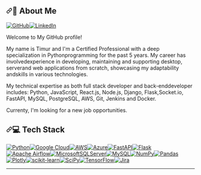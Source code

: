 <div class="Box-body p-4"><article class="markdown-body entry-content container-lg f5" itemprop="text"><h1 dir="auto"><a id="user-content--about-me-" class="anchor" aria-hidden="true" tabindex="-1" href="#-about-me-"><svg class="octicon octicon-link" viewBox="0 0 16 16" version="1.1" width="16" height="16" aria-hidden="true"><path d="m7.775 3.275 1.25-1.25a3.5 3.5 0 1 1 4.95 4.95l-2.5 2.5a3.5 3.5 0 0 1-4.95 0 .751.751 0 0 1 .018-1.042.751.751 0 0 1 1.042-.018 1.998 1.998 0 0 0 2.83 0l2.5-2.5a2.002 2.002 0 0 0-2.83-2.83l-1.25 1.25a.751.751 0 0 1-1.042-.018.751.751 0 0 1-.018-1.042Zm-4.69 9.64a1.998 1.998 0 0 0 2.83 0l1.25-1.25a.751.751 0 0 1 1.042.018.751.751 0 0 1 .018 1.042l-1.25 1.25a3.5 3.5 0 1 1-4.95-4.95l2.5-2.5a3.5 3.5 0 0 1 4.95 0 .751.751 0 0 1-.018 1.042.751.751 0 0 1-1.042.018 1.998 1.998 0 0 0-2.83 0l-2.5 2.5a1.998 1.998 0 0 0 0 2.83Z"></path></svg></a>💫 About Me<a target="_blank" rel="noopener noreferrer nofollow" href="https://camo.githubusercontent.com/e09e3d3006c8e8a809bf7db160af4d21ab5e1d1a1d58cacf26374084fec92132/68747470733a2f2f6b6f6d617265762e636f6d2f67687076632f3f757365726e616d653d796f75722d6769746875622d757365726e616d6526636f6c6f723d677265656e"><img src="https://camo.githubusercontent.com/e09e3d3006c8e8a809bf7db160af4d21ab5e1d1a1d58cacf26374084fec92132/68747470733a2f2f6b6f6d617265762e636f6d2f67687076632f3f757365726e616d653d796f75722d6769746875622d757365726e616d6526636f6c6f723d677265656e" alt="" data-canonical-src="https://komarev.com/ghpvc/?username=your-github-username&amp;color=green" style="max-width:100%"></a></h1><p dir="auto"><a href="https://github.com/BushidoCodeMaster"><img src="https://camo.githubusercontent.com/7efe430164e75ee96d510459bfd177d360d88ce3f94e618b5808c347308a880d/68747470733a2f2f696d672e736869656c64732e696f2f62616467652f4769744875622d466f6c6c6f772532304d652d6c6967687467726579" alt="GitHub" data-canonical-src="https://img.shields.io/badge/GitHub-Follow%20Me-lightgrey" style="max-width:100%"></a><a href="https://www.linkedin.com/in/timur-mustafin/" rel="nofollow"><img src="https://camo.githubusercontent.com/c982fc01c9f54333191733f90a16977163e766f55afd0e5fe2925c6bce27d814/68747470733a2f2f696d672e736869656c64732e696f2f62616467652f4c696e6b6564496e2d436f6e6e656374253230776974682532304d652d696e666f726d6174696f6e616c" alt="LinkedIn" data-canonical-src="https://img.shields.io/badge/LinkedIn-Connect%20with%20Me-informational" style="max-width:100%"></a></p><p dir="auto">Welcome to My GitHub profile!</p><p dir="auto">My name is Timur and I'm a Certified Professional with a deep specialization in Pythonprogramming for the past 5 years. My career has involvedexperience in developing, maintaining and supporting desktop, serverand web applications from scratch, showcasing my adaptability andskills in various technologies.</p><p dir="auto">My technical expertise as both full stack developer and back-enddeveloper includes: Python, JavaScript, React.js, Node.js, Django, Flask,Socket.io, FastAPI, MySQL, PostgreSQL, AWS, Git, Jenkins and Docker.</p><p dir="auto">Currenty, I'm looking for a new job opportunities.</p><h1 dir="auto"><a id="user-content--tech-stack" class="anchor" aria-hidden="true" tabindex="-1" href="#-tech-stack"><svg class="octicon octicon-link" viewBox="0 0 16 16" version="1.1" width="16" height="16" aria-hidden="true"><path d="m7.775 3.275 1.25-1.25a3.5 3.5 0 1 1 4.95 4.95l-2.5 2.5a3.5 3.5 0 0 1-4.95 0 .751.751 0 0 1 .018-1.042.751.751 0 0 1 1.042-.018 1.998 1.998 0 0 0 2.83 0l2.5-2.5a2.002 2.002 0 0 0-2.83-2.83l-1.25 1.25a.751.751 0 0 1-1.042-.018.751.751 0 0 1-.018-1.042Zm-4.69 9.64a1.998 1.998 0 0 0 2.83 0l1.25-1.25a.751.751 0 0 1 1.042.018.751.751 0 0 1 .018 1.042l-1.25 1.25a3.5 3.5 0 1 1-4.95-4.95l2.5-2.5a3.5 3.5 0 0 1 4.95 0 .751.751 0 0 1-.018 1.042.751.751 0 0 1-1.042.018 1.998 1.998 0 0 0-2.83 0l-2.5 2.5a1.998 1.998 0 0 0 0 2.83Z"></path></svg></a>💻 Tech Stack</h1><p dir="auto"><a target="_blank" rel="noopener noreferrer nofollow" href="https://camo.githubusercontent.com/a6a594ae99bb801830151596208ddc1cb603d24e880f10bd694df18b494de8fb/68747470733a2f2f696d672e736869656c64732e696f2f62616467652f707974686f6e2d3336373041303f7374796c653d706c6173746963266c6f676f3d707974686f6e266c6f676f436f6c6f723d666664643534"><img src="https://camo.githubusercontent.com/a6a594ae99bb801830151596208ddc1cb603d24e880f10bd694df18b494de8fb/68747470733a2f2f696d672e736869656c64732e696f2f62616467652f707974686f6e2d3336373041303f7374796c653d706c6173746963266c6f676f3d707974686f6e266c6f676f436f6c6f723d666664643534" alt="Python" data-canonical-src="https://img.shields.io/badge/python-3670A0?style=plastic&amp;logo=python&amp;logoColor=ffdd54" style="max-width:100%"></a><a target="_blank" rel="noopener noreferrer nofollow" href="https://camo.githubusercontent.com/e3a9460a4cabb1e91a18f7f21888b137586de2e5fdf43e9eb7fd39a68a35faa4/68747470733a2f2f696d672e736869656c64732e696f2f62616467652f476f6f676c65253230436c6f75642d2532333432383546342e7376673f7374796c653d706c6173746963266c6f676f3d676f6f676c652d636c6f7564266c6f676f436f6c6f723d7768697465"><img src="https://camo.githubusercontent.com/e3a9460a4cabb1e91a18f7f21888b137586de2e5fdf43e9eb7fd39a68a35faa4/68747470733a2f2f696d672e736869656c64732e696f2f62616467652f476f6f676c65253230436c6f75642d2532333432383546342e7376673f7374796c653d706c6173746963266c6f676f3d676f6f676c652d636c6f7564266c6f676f436f6c6f723d7768697465" alt="Google Cloud" data-canonical-src="https://img.shields.io/badge/Google%20Cloud-%234285F4.svg?style=plastic&amp;logo=google-cloud&amp;logoColor=white" style="max-width:100%"></a><a target="_blank" rel="noopener noreferrer nofollow" href="https://camo.githubusercontent.com/ab8cd3c712bfce98d91d96e899ff675ee47828c3ead6ea1093765a243b368239/68747470733a2f2f696d672e736869656c64732e696f2f62616467652f4157532d2532334646393930302e7376673f7374796c653d706c6173746963266c6f676f3d616d617a6f6e2d617773266c6f676f436f6c6f723d7768697465"><img src="https://camo.githubusercontent.com/ab8cd3c712bfce98d91d96e899ff675ee47828c3ead6ea1093765a243b368239/68747470733a2f2f696d672e736869656c64732e696f2f62616467652f4157532d2532334646393930302e7376673f7374796c653d706c6173746963266c6f676f3d616d617a6f6e2d617773266c6f676f436f6c6f723d7768697465" alt="AWS" data-canonical-src="https://img.shields.io/badge/AWS-%23FF9900.svg?style=plastic&amp;logo=amazon-aws&amp;logoColor=white" style="max-width:100%"></a><a target="_blank" rel="noopener noreferrer nofollow" href="https://camo.githubusercontent.com/ec3ad0d6ec0944abe289427fe82289a18845bd5cc3afd1e76235c49520331023/68747470733a2f2f696d672e736869656c64732e696f2f62616467652f617a7572652d2532333030373243362e7376673f7374796c653d706c6173746963266c6f676f3d617a7572652d6465766f7073266c6f676f436f6c6f723d7768697465"><img src="https://camo.githubusercontent.com/ec3ad0d6ec0944abe289427fe82289a18845bd5cc3afd1e76235c49520331023/68747470733a2f2f696d672e736869656c64732e696f2f62616467652f617a7572652d2532333030373243362e7376673f7374796c653d706c6173746963266c6f676f3d617a7572652d6465766f7073266c6f676f436f6c6f723d7768697465" alt="Azure" data-canonical-src="https://img.shields.io/badge/azure-%230072C6.svg?style=plastic&amp;logo=azure-devops&amp;logoColor=white" style="max-width:100%"></a><a target="_blank" rel="noopener noreferrer nofollow" href="https://camo.githubusercontent.com/cf4cf73eb9992ed5741e6caf8cc0ee3690be2de96380c2cb8aadf45c2925efc2/68747470733a2f2f696d672e736869656c64732e696f2f62616467652f466173744150492d3030353537313f7374796c653d706c6173746963266c6f676f3d66617374617069"><img src="https://camo.githubusercontent.com/cf4cf73eb9992ed5741e6caf8cc0ee3690be2de96380c2cb8aadf45c2925efc2/68747470733a2f2f696d672e736869656c64732e696f2f62616467652f466173744150492d3030353537313f7374796c653d706c6173746963266c6f676f3d66617374617069" alt="FastAPI" data-canonical-src="https://img.shields.io/badge/FastAPI-005571?style=plastic&amp;logo=fastapi" style="max-width:100%"></a><a target="_blank" rel="noopener noreferrer nofollow" href="https://camo.githubusercontent.com/2cc2699a565d75c67557ad03268df01e36e691d0f77edb2c191388d144024c54/68747470733a2f2f696d672e736869656c64732e696f2f62616467652f666c61736b2d2532333030302e7376673f7374796c653d706c6173746963266c6f676f3d666c61736b266c6f676f436f6c6f723d7768697465"><img src="https://camo.githubusercontent.com/2cc2699a565d75c67557ad03268df01e36e691d0f77edb2c191388d144024c54/68747470733a2f2f696d672e736869656c64732e696f2f62616467652f666c61736b2d2532333030302e7376673f7374796c653d706c6173746963266c6f676f3d666c61736b266c6f676f436f6c6f723d7768697465" alt="Flask" data-canonical-src="https://img.shields.io/badge/flask-%23000.svg?style=plastic&amp;logo=flask&amp;logoColor=white" style="max-width:100%"></a><a target="_blank" rel="noopener noreferrer nofollow" href="https://camo.githubusercontent.com/f602e40bd3f4bce28694c59491af8bf3cb58278c306d5308325f22a4112d83c3/68747470733a2f2f696d672e736869656c64732e696f2f62616467652f417061636865253230416972666c6f772d3031374345453f7374796c653d706c6173746963266c6f676f3d417061636865253230416972666c6f77266c6f676f436f6c6f723d7768697465"><img src="https://camo.githubusercontent.com/f602e40bd3f4bce28694c59491af8bf3cb58278c306d5308325f22a4112d83c3/68747470733a2f2f696d672e736869656c64732e696f2f62616467652f417061636865253230416972666c6f772d3031374345453f7374796c653d706c6173746963266c6f676f3d417061636865253230416972666c6f77266c6f676f436f6c6f723d7768697465" alt="Apache Airflow" data-canonical-src="https://img.shields.io/badge/Apache%20Airflow-017CEE?style=plastic&amp;logo=Apache%20Airflow&amp;logoColor=white" style="max-width:100%"></a><a target="_blank" rel="noopener noreferrer nofollow" href="https://camo.githubusercontent.com/18b94cf5002e83939faf3ea2df8b7cc73785195451b178aa8ab5903035be4b40/68747470733a2f2f696d672e736869656c64732e696f2f62616467652f4d6963726f736f667425323053514c25323053657665722d4343323932373f7374796c653d706c6173746963266c6f676f3d6d6963726f736f667425323073716c253230736572766572266c6f676f436f6c6f723d7768697465"><img src="https://camo.githubusercontent.com/18b94cf5002e83939faf3ea2df8b7cc73785195451b178aa8ab5903035be4b40/68747470733a2f2f696d672e736869656c64732e696f2f62616467652f4d6963726f736f667425323053514c25323053657665722d4343323932373f7374796c653d706c6173746963266c6f676f3d6d6963726f736f667425323073716c253230736572766572266c6f676f436f6c6f723d7768697465" alt="MicrosoftSQLServer" data-canonical-src="https://img.shields.io/badge/Microsoft%20SQL%20Sever-CC2927?style=plastic&amp;logo=microsoft%20sql%20server&amp;logoColor=white" style="max-width:100%"></a><a target="_blank" rel="noopener noreferrer nofollow" href="https://camo.githubusercontent.com/c59c79370b2ef4d35238a2cc377705b4188a48d8c1a2ff62387d431974f3e483/68747470733a2f2f696d672e736869656c64732e696f2f62616467652f6d7973716c2d2532333030662e7376673f7374796c653d706c6173746963266c6f676f3d6d7973716c266c6f676f436f6c6f723d7768697465"><img src="https://camo.githubusercontent.com/c59c79370b2ef4d35238a2cc377705b4188a48d8c1a2ff62387d431974f3e483/68747470733a2f2f696d672e736869656c64732e696f2f62616467652f6d7973716c2d2532333030662e7376673f7374796c653d706c6173746963266c6f676f3d6d7973716c266c6f676f436f6c6f723d7768697465" alt="MySQL" data-canonical-src="https://img.shields.io/badge/mysql-%2300f.svg?style=plastic&amp;logo=mysql&amp;logoColor=white" style="max-width:100%"></a><a target="_blank" rel="noopener noreferrer nofollow" href="https://camo.githubusercontent.com/dbe5a6fcf31ec5cddbe2a9ccb42d7795569a68c67f7ea8be619779239ed06c94/68747470733a2f2f696d672e736869656c64732e696f2f62616467652f6e756d70792d2532333031333234332e7376673f7374796c653d706c6173746963266c6f676f3d6e756d7079266c6f676f436f6c6f723d7768697465"><img src="https://camo.githubusercontent.com/dbe5a6fcf31ec5cddbe2a9ccb42d7795569a68c67f7ea8be619779239ed06c94/68747470733a2f2f696d672e736869656c64732e696f2f62616467652f6e756d70792d2532333031333234332e7376673f7374796c653d706c6173746963266c6f676f3d6e756d7079266c6f676f436f6c6f723d7768697465" alt="NumPy" data-canonical-src="https://img.shields.io/badge/numpy-%23013243.svg?style=plastic&amp;logo=numpy&amp;logoColor=white" style="max-width:100%"></a><a target="_blank" rel="noopener noreferrer nofollow" href="https://camo.githubusercontent.com/512e8f767930d5640e7020f316d31d33e09b5d351376497bb724b188b95d3f9b/68747470733a2f2f696d672e736869656c64732e696f2f62616467652f70616e6461732d2532333135303435382e7376673f7374796c653d706c6173746963266c6f676f3d70616e646173266c6f676f436f6c6f723d7768697465"><img src="https://camo.githubusercontent.com/512e8f767930d5640e7020f316d31d33e09b5d351376497bb724b188b95d3f9b/68747470733a2f2f696d672e736869656c64732e696f2f62616467652f70616e6461732d2532333135303435382e7376673f7374796c653d706c6173746963266c6f676f3d70616e646173266c6f676f436f6c6f723d7768697465" alt="Pandas" data-canonical-src="https://img.shields.io/badge/pandas-%23150458.svg?style=plastic&amp;logo=pandas&amp;logoColor=white" style="max-width:100%"></a><a target="_blank" rel="noopener noreferrer nofollow" href="https://camo.githubusercontent.com/f59e6721ebfc73b73a652aefe05ab383e35f3eb9ef880fa1e28c374f46b461d7/68747470733a2f2f696d672e736869656c64732e696f2f62616467652f506c6f746c792d2532333346344637352e7376673f7374796c653d706c6173746963266c6f676f3d706c6f746c79266c6f676f436f6c6f723d7768697465"><img src="https://camo.githubusercontent.com/f59e6721ebfc73b73a652aefe05ab383e35f3eb9ef880fa1e28c374f46b461d7/68747470733a2f2f696d672e736869656c64732e696f2f62616467652f506c6f746c792d2532333346344637352e7376673f7374796c653d706c6173746963266c6f676f3d706c6f746c79266c6f676f436f6c6f723d7768697465" alt="Plotly" data-canonical-src="https://img.shields.io/badge/Plotly-%233F4F75.svg?style=plastic&amp;logo=plotly&amp;logoColor=white" style="max-width:100%"></a><a target="_blank" rel="noopener noreferrer nofollow" href="https://camo.githubusercontent.com/ed1230f8571bb11db605c7271061f59ac78a1c78d46627a94dfe7ccf2e23e7ca/68747470733a2f2f696d672e736869656c64732e696f2f62616467652f7363696b69742d2d6c6561726e2d2532334637393331452e7376673f7374796c653d706c6173746963266c6f676f3d7363696b69742d6c6561726e266c6f676f436f6c6f723d7768697465"><img src="https://camo.githubusercontent.com/ed1230f8571bb11db605c7271061f59ac78a1c78d46627a94dfe7ccf2e23e7ca/68747470733a2f2f696d672e736869656c64732e696f2f62616467652f7363696b69742d2d6c6561726e2d2532334637393331452e7376673f7374796c653d706c6173746963266c6f676f3d7363696b69742d6c6561726e266c6f676f436f6c6f723d7768697465" alt="scikit-learn" data-canonical-src="https://img.shields.io/badge/scikit--learn-%23F7931E.svg?style=plastic&amp;logo=scikit-learn&amp;logoColor=white" style="max-width:100%"></a><a target="_blank" rel="noopener noreferrer nofollow" href="https://camo.githubusercontent.com/5cbbbaf786e7b31bda6af684a0f1828ffad1cf18cc2870ff649dc0ac2fa74706/68747470733a2f2f696d672e736869656c64732e696f2f62616467652f53636950792d2532333043353541352e7376673f7374796c653d706c6173746963266c6f676f3d7363697079266c6f676f436f6c6f723d257768697465"><img src="https://camo.githubusercontent.com/5cbbbaf786e7b31bda6af684a0f1828ffad1cf18cc2870ff649dc0ac2fa74706/68747470733a2f2f696d672e736869656c64732e696f2f62616467652f53636950792d2532333043353541352e7376673f7374796c653d706c6173746963266c6f676f3d7363697079266c6f676f436f6c6f723d257768697465" alt="SciPy" data-canonical-src="https://img.shields.io/badge/SciPy-%230C55A5.svg?style=plastic&amp;logo=scipy&amp;logoColor=%white" style="max-width:100%"></a><a target="_blank" rel="noopener noreferrer nofollow" href="https://camo.githubusercontent.com/28046ac2bccb7eeb4e682224219c92e727832f628a8e2c071a2106455b72477c/68747470733a2f2f696d672e736869656c64732e696f2f62616467652f54656e736f72466c6f772d2532334646364630302e7376673f7374796c653d706c6173746963266c6f676f3d54656e736f72466c6f77266c6f676f436f6c6f723d7768697465"><img src="https://camo.githubusercontent.com/28046ac2bccb7eeb4e682224219c92e727832f628a8e2c071a2106455b72477c/68747470733a2f2f696d672e736869656c64732e696f2f62616467652f54656e736f72466c6f772d2532334646364630302e7376673f7374796c653d706c6173746963266c6f676f3d54656e736f72466c6f77266c6f676f436f6c6f723d7768697465" alt="TensorFlow" data-canonical-src="https://img.shields.io/badge/TensorFlow-%23FF6F00.svg?style=plastic&amp;logo=TensorFlow&amp;logoColor=white" style="max-width:100%"></a><a target="_blank" rel="noopener noreferrer nofollow" href="https://camo.githubusercontent.com/e017c7c364c2a5b72fd1c2ac43a43a9b56974d6afb180d68062d8f054a4e4a0e/68747470733a2f2f696d672e736869656c64732e696f2f62616467652f6a6972612d2532333041304646462e7376673f7374796c653d706c6173746963266c6f676f3d6a697261266c6f676f436f6c6f723d7768697465"><img src="https://camo.githubusercontent.com/e017c7c364c2a5b72fd1c2ac43a43a9b56974d6afb180d68062d8f054a4e4a0e/68747470733a2f2f696d672e736869656c64732e696f2f62616467652f6a6972612d2532333041304646462e7376673f7374796c653d706c6173746963266c6f676f3d6a697261266c6f676f436f6c6f723d7768697465" alt="Jira" data-canonical-src="https://img.shields.io/badge/jira-%230A0FFF.svg?style=plastic&amp;logo=jira&amp;logoColor=white" style="max-width:100%"></a></p><p dir="auto"></p><hr><p dir="auto"><a href="https://visitcount.itsvg.in" rel="nofollow"><img src="https://camo.githubusercontent.com/84d8fccad23f2bb1b4c67e3a8deb309041f4e06fbdbe54582b47956baf256ba6/68747470733a2f2f7669736974636f756e742e69747376672e696e2f6170693f69643d79656e6e686939357a7a2669636f6e3d3026636f6c6f723d30" alt="" data-canonical-src="https://visitcount.itsvg.in/api?id=yennhi95zz&amp;icon=0&amp;color=0" style="max-width:100%"></a></p></article></div>
<!--
**BushidoCodeMaster/BushidoCodeMaster** is a ✨ _special_ ✨ repository because its `README.md` (this file) appears on your GitHub profile.

Here are some ideas to get you started:

- 🔭 I’m currently working on ...
- 🌱 I’m currently learning ...
- 👯 I’m looking to collaborate on ...
- 🤔 I’m looking for help with ...
- 💬 Ask me about ...
- 📫 How to reach me: ...
- 😄 Pronouns: ...
- ⚡ Fun fact: ...
-->
